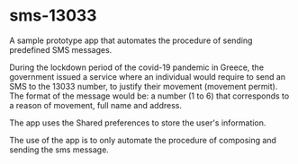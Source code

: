 # sms-13033

A sample prototype app that automates the procedure of sending predefined SMS messages. 

During the lockdown period of the covid-19 pandemic in Greece, the government issued a service where an individual would require to send an SMS to the 13033 number, to justify their movement (movement permit).
The format of the message would be: a number (1 to 6) that corresponds to a reason of movement, full name and address.

The app uses the Shared preferences to store the user's information.

The use of the app is to only automate the procedure of composing and sending the sms message.
